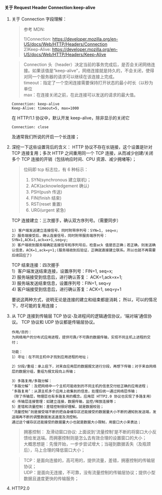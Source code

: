 #### 关于 Request Header Connection:keep-alive

1.  关于 Connection 字段理解：

    > 参考 MDN:
    >
    > 1)Connection: https://developer.mozilla.org/en-US/docs/Web/HTTP/Headers/Connection  
    > 2)Keep-Alive: https://developer.mozilla.org/en-US/docs/Web/HTTP/Headers/Keep-Alive

    > Connection 头（header）决定当前的事务完成后，是否会关闭网络连接。如果该值是“keep-alive”，网络连接就是持久的，不会关闭，使得对同一个服务器的请求可以继续在该连接上完成。  
    > timeout：指定了一个空闲连接需要保持打开状态的最小时长（以秒为单位  
    > max：在连接关闭之前，在此连接可以发送的请求的最大值。

    ```
    Connection: keep-alive
    Keep-Alive: timeout=5, max=1000
    ```

    在 HTTP/1.1 协议中，默认开发 keep-alive，除非显示的关闭它

    ```
    Connection: close
    ```

    及通常我们所说的开启一个长连接；

2.  深挖一下这些设置背后的含义：
    HTTP 协议不存在长链接，这个设置是针对 TCP 连接复用；多次 HTTP 之间重用同一个 TCP 连接，从而减少创建/关闭多个 TCP 连接的开销（包括响应时间、CPU 资源、减少拥堵等）；

    > 位码即 tcp 标志位，有 6 种标示：
    >
    > 1.  SYN(synchronous 建立联机)；
    > 2.  ACK(acknowledgement 确认)
    > 3.  PSH(push 传送)
    > 4.  FIN(finish 结束)
    > 5.  RST(reset 重置)
    > 6.  URG(urgent 紧急)

    TCP 连接建立：三次握手，确认双方序列号。（需要同步）

        1) 客户端发送建立连接信号，同时附带序列号：SYN=1, seq=x;
        2）服务端接受后，确认连接信号，同时附带服务端序列号：SYN=1,ACK=1,ack=x+1,seq=y;
        3）客户端收到服务端确定连接信号和序列号后，检查ack 值是否正确；若正确，则发送确认信息，ACK=1,ack=y+1;(服务端收到后验证，正确就直接建立联系。所以也就不再需要后续回应了)

    TCP 结束连接：四次握手  
     1）客户端发送结束连接，设置序列号：FIN=1, seq=x;  
     2) 服务端接受到信息后，进行确认答复： ACK=1,ack=x+1;  
     3) 服务端发送结束信息，设置序列号：FIN=1, seq=y  
     4) 客户端接受到信息后，进行确认答复：ACK=1, seq=y+1

    要说这两种方式，说明无论是连接的建立和结束都是消耗；
    所以，可以的情况下，尽可能的复用连接；

3.  从 TCP 连接到传输层
    TCP 协议-及进程间的逻辑通信协议，‘端对端’通信协议。
    TCP 协议和 UDP 协议都是传输层协议。

        作用/目的：
        为网络用户的分布式应用进程，提供可靠/不可靠的数据传输，实现不同主机上进程的交付；

        功能：
        1）寻址：在不同主机中才找到应用进程的地址；

        2）分段/重组：承上启下，对来自应用层的数据报文进行分段，再想下传输；对于来自网络层的数据分组，重组为报文段向上传输；

        3）多路复用/多路分解：
        ‘多路分解’：及把网络中一个主机可能收到的不同主机的信息交付给正确的应用进程；
        ‘多路复用’：从源主机多个应用上收集到的信息，处理后统一通过网络层传输；
        （除了传输层，物理层也有多路复用的概念。应用层 HTTP2.0 协议也实现了多路复用）
        4）传输层连接管理：如建立连接，数据传输，监控/释放连接等；
        5）差错和流量控制：差错控制很好理解，就是数据校验；
        ‘流量控制’则是接受端不断的把自身缓存区还能接受的数据量大小不断的通知到发送端，发送端再不断的调整数据发送速度及流控制。
        通过这个缓存区还能接受的数据量大小也就是数据大小限制，用窗口大小来表达；

    > 拥塞控制：
    > 及滑动窗口协议:
    > 上面说到‘流量控制’是不断的将窗口大小反馈给发送端。而拥塞控制则是怎么去有效合理的设置窗口的大小；  
    > 大概思想是：先慢开始，一步步尝试增大；当碰到数据丢失（及瓶颈后），马上合理的降低窗口大小；

    > TCP：是面向连接的，高可用的，提供流量，差错，拥塞控制的传输层协议；  
    > UDP：是面向无连接，不可靠，没有流量控制的传输层协议；提供小型数据且速度更快的传输服务；

4.  HTTP2.0
